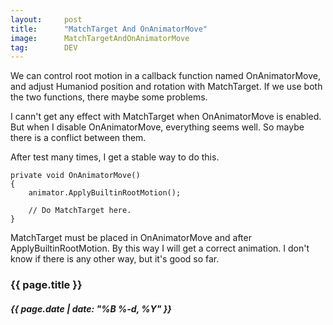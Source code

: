 ```yaml
---
layout:     post
title:      "MatchTarget And OnAnimatorMove"
image:      MatchTargetAndOnAnimatorMove
tag:        DEV
---
```


We can control root motion in a callback function named OnAnimatorMove, and adjust Humaniod position and rotation with MatchTarget. If we use both the two functions, there maybe some problems.<!--more-->

I cann't get any effect with MatchTarget when OnAnimatorMove is enabled. But when I disable OnAnimatorMove, everything seems well. So maybe there is a conflict between them.

After test many times, I get a stable way to do this.

```
private void OnAnimatorMove()
{
    animator.ApplyBuiltinRootMotion();
    
    // Do MatchTarget here. 
}
```

MatchTarget must be placed in OnAnimatorMove and after ApplyBuiltinRootMotion. By this way I will get a correct animation. I don't know if there is any other way, but it's good so far. 

<h3>{{ page.title }}</h3>
<h5>{{ page.date | date: "%B %-d, %Y" }}</h5>

